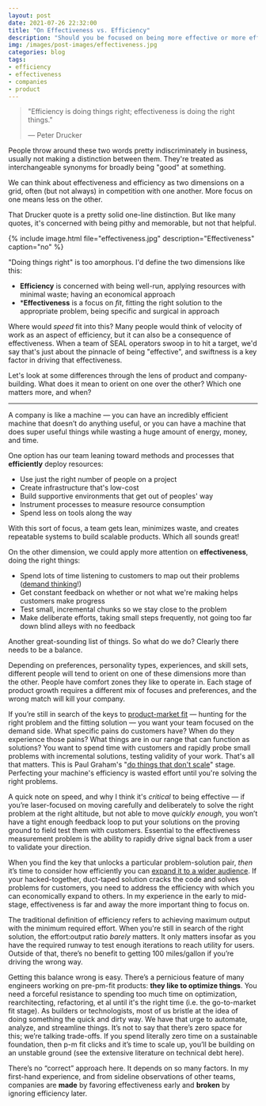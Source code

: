 ```yaml
---
layout: post
date: 2021-07-26 22:32:00
title: "On Effectiveness vs. Efficiency"
description: "Should you be focused on being more effective or more efficient? What's the difference?"
img: /images/post-images/effectiveness.jpg
categories: blog
tags:
- efficiency
- effectiveness
- companies
- product
---
```


> "Efficiency is doing things right; effectiveness is doing the right things."
>
> — Peter Drucker

People throw around these two words pretty indiscriminately in business, usually not making a distinction between them. They're treated as interchangeable synonyms for broadly being "good" at something.

We can think about effectiveness and efficiency as two dimensions on a grid, often (but not always) in competition with one another. More focus on one means less on the other.

That Drucker quote is a pretty solid one-line distinction. But like many quotes, it's concerned with being pithy and memorable, but not that helpful.

{% include image.html file="effectiveness.jpg" description="Effectiveness" caption="no" %}

"Doing things right" is too amorphous. I'd define the two dimensions like this:

* **Efficiency** is concerned with being well-run, applying resources with minimal waste; having an economical approach
* ***Effectiveness** is a focus on _fit_, fitting the right solution to the appropriate problem, being specific and surgical in approach

Where would _speed_ fit into this? Many people would think of velocity of work as an aspect of efficiency, but it can also be a consequence of effectiveness. When a team of SEAL operators swoop in to hit a target, we'd say that's just about the pinnacle of being "effective", and swiftness is a key factor in driving that effectiveness.

Let's look at some differences through the lens of product and company-building. What does it mean to orient on one over the other? Which one matters more, and when?

---

A company is like a machine — you can have an incredibly efficient machine that doesn’t do anything useful, or you can have a machine that does super useful things while wasting a huge amount of energy, money, and time.

One option has our team leaning toward methods and processes that **efficiently** deploy resources:

* Use just the right number of people on a project
* Create infrastructure that's low-cost
* Build supportive environments that get out of peoples' way
* Instrument processes to measure resource consumption
* Spend less on tools along the way

With this sort of focus, a team gets lean, minimizes waste, and creates repeatable systems to build scalable products. Which all sounds great!

On the other dimension, we could apply more attention on **effectiveness**, doing the right things:

* Spend lots of time listening to customers to map out their problems ([demand thinking](https://resextensa.substack.com/p/jobs-theory-thinking-in-demand-and "Jobs Theory: Thinking in Demand and Supply")!)
* Get constant feedback on whether or not what we're making helps customers make progress
* Test small, incremental chunks so we stay close to the problem
* Make deliberate efforts, taking small steps frequently, not going too far down blind alleys with no feedback

Another great-sounding list of things. So what do we do? Clearly there needs to be a balance.

Depending on preferences, personality types, experiences, and skill sets, different people will tend to orient on one of these dimensions more than the other. People have comfort zones they like to operate in. Each stage of product growth requires a different mix of focuses and preferences, and the wrong match will kill your company.

If you’re still in search of the keys to [product-market fit](/post/reaching-the-early-majority/ "Reaching the Early Majority") — hunting for the right problem and the fitting solution — you want your team focused on the demand side. What specific pains do customers have? When do they experience those pains? What things are in our range that can function as solutions? You want to spend time with customers and rapidly probe small problems with incremental solutions, testing validity of your work. That's all that matters. This is Paul Graham's "[do things that don't scale](http://paulgraham.com/ds.html "Do Things That Don't Scale")" stage. Perfecting your machine's efficiency is wasted effort until you're solving the right problems.

A quick note on speed, and why I think it's _critical_ to being effective — if you’re laser-focused on moving carefully and deliberately to solve the right problem at the right altitude, but not able to move _quickly enough_, you won’t have a tight enough feedback loop to put your solutions on the proving ground to field test them with customers. Essential to the effectiveness measurement problem is the ability to rapidly drive signal back from a user to validate your direction.

When you find the key that unlocks a particular problem-solution pair, _then_ it’s time to consider how efficiently you can [expand it to a wider audience](/post/go-to-market-fit/ "Go-to-Market Fit"). If your hacked-together, duct-taped solution cracks the code and solves problems for customers, you need to address the efficiency with which you can economically expand to others. In my experience in the early to mid-stage, effectiveness is far and away the more important thing to focus on.

The traditional definition of efficiency refers to achieving maximum output with the minimum required effort. When you're still in search of the right solution, the effort:output ratio _barely_ matters. It only matters insofar as you have the required runway to test enough iterations to reach utility for users. Outside of that, there’s no benefit to getting 100 miles/gallon if you’re driving the wrong way.

Getting this balance wrong is easy. There’s a pernicious feature of many engineers working on pre-pm-fit products: **they like to optimize things**. You need a forceful resistance to spending too much time on optimization, rearchitecting, refactoring, et al until it's the right time (i.e. the go-to-market fit stage). As builders or technologists, most of us bristle at the idea of doing something the quick and dirty way. We have that urge to automate, analyze, and streamline things. It’s not to say that there’s zero space for this; we’re talking trade-offs. If you spend literally zero time on a sustainable foundation, then p-m fit clicks and it’s time to scale up, you’ll be building on an unstable ground (see the extensive literature on technical debt here).

There’s no “correct” approach here. It depends on so many factors. In my first-hand experience, and from sideline observations of other teams, companies are **made** by favoring effectiveness early and **broken** by ignoring efficiency later.
